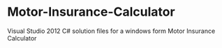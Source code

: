 # Motor-Insurance-Calculator

Visual Studio 2012 C# solution files for a windows form Motor Insurance Calculator
